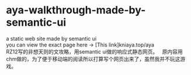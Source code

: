# aya-walkthrough-made-by-semantic-ui   
a static web site made by semantic ui   
you can view the exact page here → [This link]kniaya.top/aya  
RZ12写的非想天则的文攻略，用semantic ui做的响应式静态网页。   
原内容用chm做的，为了便于移动端的阅读所以打算写个网页出来了，虽然我并不玩这游戏。  
